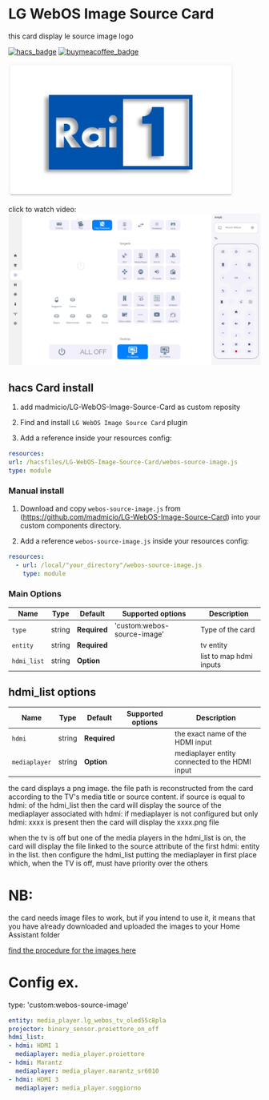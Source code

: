 # LG WebOS Image Source Card
this card display le source image logo

[![hacs_badge](https://img.shields.io/badge/HACS-Custom-41BDF5.svg)](https://github.com/hacs/integration)
[![buymeacoffee_badge](https://img.shields.io/badge/Donate-buymeacoffe-ff813f?style=flat)](https://www.buymeacoffee.com/madmicio)


![all](example/card.jpg)

click to watch video:
[![Watch the video](example/cardimage.jpg)](https://www.youtube.com/watch?v=rGw0AoCuD5o)


## hacs Card install
1. add madmicio/LG-WebOS-Image-Source-Card as custom reposity

2. Find and install `LG WebOS Image Source Card` plugin

3. Add a reference  inside your resources config:

  ```yaml
resources:
url: /hacsfiles/LG-WebOS-Image-Source-Card/webos-source-image.js
type: module
```


### Manual install

1. Download and copy `webos-source-image.js` from (https://github.com/madmicio/LG-WebOS-Image-Source-Card) into your custom components  directory.

2. Add a reference `webos-source-image.js` inside your resources config:

  ```yaml
  resources:
    - url: /local/"your_directory"/webos-source-image.js
      type: module
  ```

### Main Options
| Name | Type | Default | Supported options | Description |
| -------------- | ----------- | ------------ | ------------------------------------------------ | --------------------------------------------------------------------------------------------------------------------------------------------------------------------------------------------------------------------------------------------------------------------------------------------------------------------------------------------- |
| `type` | string | **Required** | 'custom:webos-source-image' | Type of the card |
| `entity` | string | **Required** |  | tv entity |
| `hdmi_list` | string | **Option** |  | list to map hdmi inputs |

## hdmi_list options
| Name | Type | Default | Supported options | Description |
| -------------- | ----------- | ------------ | ------------------------------------------------ | --------------------------------------------------------------------------------------------------------------------------------------------------------------------------------------------------------------------------------------------------------------------------------------------------------------------------------------------- |
| `hdmi` | string | **Required** |  | the exact name of the HDMI input |
| `mediaplayer` | string | **Option** |  | mediaplayer entity connected to the HDMI input |

the card displays a png image. the file path is reconstructed from the card according to the TV's media title or source content.
if source is equal to hdmi: of the hdmi_list then the card will display the source of the mediaplayer associated with hdmi:
if mediaplayer is not configured but only hdmi: xxxx is present then the card will display the xxxx.png file

when the tv is off but one of the media players in the hdmi_list is on, the card will display the file linked to the source attribute of the first hdmi: entity in the list.
then configure the hdmi_list putting the mediaplayer in first place which, when the TV is off, must have priority over the others


# NB:
the card needs image files to work, but if you intend to use it, it means that you have already downloaded and uploaded the images to your Home Assistant folder

 
[find the procedure for the images here]([https://github.com/PiotrMachowski](https://github.com/madmicio/LG-WebOS-Remote-Control))

# Config ex.

type: 'custom:webos-source-image'

  ```yaml
entity: media_player.lg_webos_tv_oled55c8pla
projector: binary_sensor.proiettore_on_off
hdmi_list:
  - hdmi: HDMI 1
    mediaplayer: media_player.proiettore
  - hdmi: Marantz
    mediaplayer: media_player.marantz_sr6010
  - hdmi: HDMI 3
    mediaplayer: media_player.soggiorno
```
